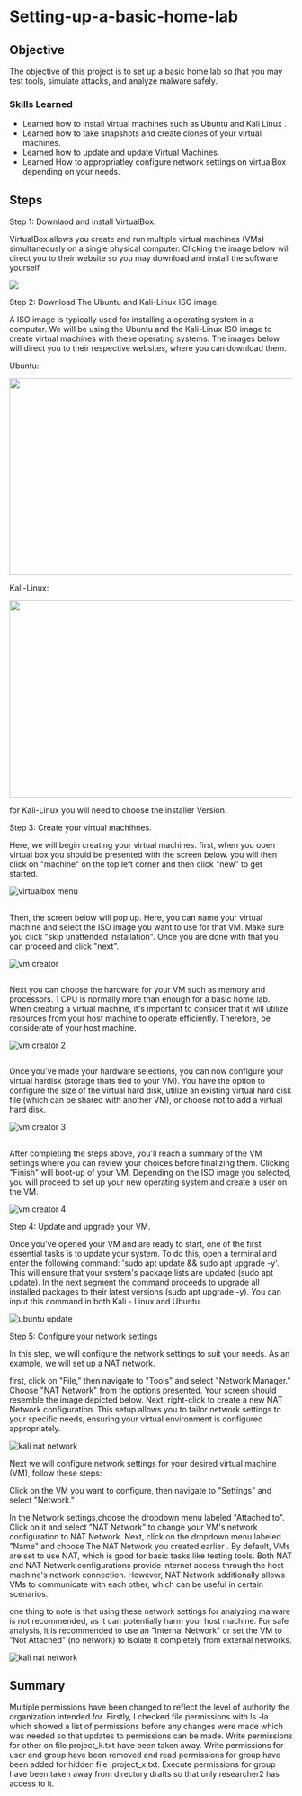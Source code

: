 # Setting-up-a-basic-home-lab

## Objective
The objective of this project is to set up a basic home lab so that you may test tools, simulate attacks, and analyze malware safely.


### Skills Learned

- Learned how to install virtual machines such as Ubuntu and Kali Linux .
- Learned how to take snapshots and create clones of your virtual machines.
- Learned how to update and update Virtual Machines.
- Learned How to appropriatley configure network settings on virtualBox depending on your needs.

## Steps

Step 1:
Downlaod and install VirtualBox.

VirtualBox allows you create and run multiple virtual machines (VMs) simultaneously on a single physical computer. Clicking the image below will direct you to their website so you may download and install the software yourself 

<a href="https://www.virtualbox.org/wiki/Downloads"><img src="https://github.com/user-attachments/assets/ed49af36-1b5c-44d3-b9df-4ebfe148e32a"></a>

Step 2:
Download The Ubuntu and Kali-Linux ISO image.

A ISO image is typically used for installing a operating system in a computer. We will be using the Ubuntu and the Kali-Linux ISO image to create virtual machines with these operating systems. The images below will direct you to their respective websites, where you can download them.

Ubuntu:

<a href="https://ubuntu.com/download/desktop#how-to-install"><img src="https://github.com/user-attachments/assets/93922b10-cbbf-4581-91f5-4f6f359706dc" width="600" height="350"></a>

Kali-Linux:

<a href="https://www.kali.org/get-kali/#kali-installer-images"><img src="https://github.com/user-attachments/assets/8e975e6b-6306-4b07-abd9-7d58f5612214" width="600" height="350"></a>

for Kali-Linux you will need to choose the installer Version.

Step 3:
Create your virtual machihnes.

Here, we will begin creating your virtual machines. first, when you open virtual box you should be presented with the screen below.
you will then click on "machine" on the top left corner and then click "new" to get started.

![virtualbox menu](https://github.com/user-attachments/assets/cbe41dc7-3f33-4570-b570-b63cc8b8829d)
##
Then, the screen below will pop up. Here, you can name your virtual machine and select the ISO image you want to use for that VM. Make sure you click "skip unattended installation". Once you are done with that you can proceed and click "next".

![vm creator](https://github.com/user-attachments/assets/3e8aa435-d0b0-400a-9a3e-37543320e72e)
##
Next you can choose the hardware for your VM such as memory and processors. 1 CPU is normally more than enough for a basic home lab. When creating a virtual machine, it's important to consider that it will utilize resources from your host machine to operate efficiently. Therefore, be considerate of your host machine. 

![vm creator 2](https://github.com/user-attachments/assets/dc7b732e-261d-4467-a3cc-de3a881088f4)
##
Once you've made your hardware selections, you can now configure your virtual hardisk (storage thats tied to your VM). You have the option to configure the size of the virtual hard disk, utilize an existing virtual hard disk file (which can be shared with another VM), or choose not to add a virtual hard disk.

![vm creator 3](https://github.com/user-attachments/assets/9f9d58f3-a522-4190-8112-bfa7c0198ced)
##
After completing the steps above, you'll reach a summary of the VM settings where you can review your choices before finalizing them. Clicking "Finish" will boot-up of your VM. Depending on the ISO image you selected, you will proceed to set up your new operating system and create a user on the VM.

![vm creator 4](https://github.com/user-attachments/assets/565885f9-27c7-4645-835d-0d12f7ddefe8)

Step 4:
Update and upgrade your VM.

Once you've opened your VM and are ready to start, one of the first essential tasks is to update your system. To do this, open a terminal and enter the following command: 'sudo apt update && sudo apt upgrade -y'.
This will ensure that your system's package lists are updated (sudo apt update). In the next segment the command proceeds to upgrade all installed packages to their latest versions (sudo apt upgrade -y). You can input this command in both Kali - Linux and Ubuntu.

![ubuntu update](https://github.com/user-attachments/assets/addd36ff-4cab-41b6-a78b-c987533dd2e6)

Step 5:
Configure your network settings


In this step, we will configure the network settings to suit your needs. As an example, we will set up a NAT network.

 first, click on "File," then navigate to "Tools" and select "Network Manager." Choose "NAT Network" from the options presented. Your screen should resemble the image depicted below. Next, right-click to create a new NAT Network configuration. This setup allows you to tailor network settings to your specific needs, ensuring your virtual environment is configured appropriately.

![kali nat network](https://github.com/user-attachments/assets/1bfaa7c8-db27-427d-8e9b-e70a5e2db9ca)

Next we will configure network settings for your desired virtual machine (VM), follow these steps:

Click on the VM you want to configure, then navigate to "Settings" and select "Network."

In the Network settings,choose the dropdown menu labeled "Attached to". Click on it and select "NAT Network" to change your VM's network configuration to NAT Network.
Next, click on the dropdown menu labeled "Name" and choose The NAT Network you created earlier .
By default, VMs are set to use NAT, which is good for basic tasks like testing tools. Both NAT and NAT Network configurations provide internet access through the host machine's network connection.
However, NAT Network additionally allows VMs to communicate with each other, which can be useful in certain scenarios.

one thing to note is that using these network settings for analyzing malware is not recommended, as it can potentially harm your host machine. For safe analysis, it is recommended to use an "Internal Network" or set the VM to "Not Attached" (no network) to isolate it completely from external networks.

![kali nat network](https://github.com/user-attachments/assets/a5e6ad43-ec99-4aac-b4de-023b51d2b4ff)


## Summary
Multiple permissions have been changed to reflect the level of authority the organization intended for. Firstly, I checked file permissions with  ls -la which showed a list of permissions before any changes were made which was needed so that updates to permissions can be made.  Write permissions for other on file project_k.txt have been taken away.  Write permissions for user and group have been removed and read permissions for group have been added for hidden file .project_x.txt. Execute permissions for group have been taken away from directory drafts so that only researcher2 has access to it.



